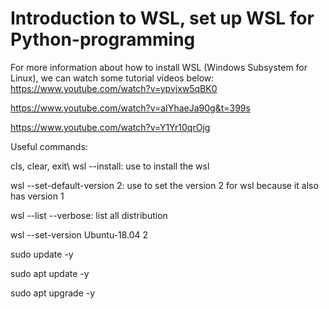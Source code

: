 # Introduction to WSL, set up WSL for Python-programming 
For more information about how to install WSL (Windows Subsystem for Linux), we can watch some tutorial videos below:
https://www.youtube.com/watch?v=ypvjxw5qBK0

https://www.youtube.com/watch?v=aIYhaeJa90g&t=399s

https://www.youtube.com/watch?v=Y1Yr10qrOjg

Useful commands:

cls, clear, exit\\
wsl --install: use to install the wsl

wsl --set-default-version 2: use to set the version 2 for wsl because it also has version 1

wsl --list --verbose: list all distribution

wsl --set-version Ubuntu-18.04 2

sudo update -y

sudo apt update -y

sudo apt upgrade -y

